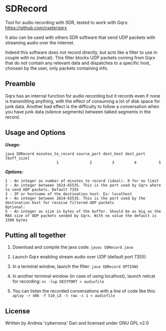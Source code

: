 SDRecord
====

Tool for audio recording with SDR, tested to work with Gqrx: https://github.com/csete/gqrx

It also can be used with others SDR software that send UDP packets with streaming audio over the internet.

Indeed this software does not record directly, but acts like a filter to use in couple with nc (netcat).
This filter blocks UDP packets coming from Gqrx that do not contain any relevant data and dispatches to a specific host, choosen by the user, only packets containing info. 

Preamble
--------

Gqrx has an internal function for audio recording but it records even if none is transmitting anything, with the effect of consuming a lot of disk space for junk data. 
Another bad effect is the difficulty to follow a conversation when you have junk data (silence segments) between talked segments in the record.

Usage and Options
-----------------

***Usage:***

```
java SDRecord minutes_to_record source_port dest_host dest_port [buff_size]
                       1              2         3         4          5
```

***Options:***

```
1 - An integer as number of minutes to record (ideal). 0 for no limit
2 - An integer between 1024-65535. This is the port used by Gqrx where to send UDP packets. Default 7355
3 - IP or hostname of the destination host. Ex: localhost
4 - An integer between 1024-65535. This is the port used by the destination host for receive filtered UDP packets
Optional:
5 - An integer as size in bytes of the buffer. Should be as big as the MAX size of UDP packets sended by Gqrx. With no value the default is 1500 bytes
```

Putting all together
--------------------

1) Download and compile the java code: ```javac SDRecord.java```

2) Launch Gqrx enabling stream audio over UDP (default port 7355)

3) In a terminal window, launch the filter: ```java SDRecord OPTIONS```

4) In another terminal window (in case of using localhost), launch netcat for recording: ```nc -lup DESTPORT > audiofile``` 

5) You can listen the recorded conversations with a line of code like this: ``` aplay -r 48k -f S16_LE -t raw -c 1 < audiofile```

License
-------

Written by Andrea 'cybernova' Dari and licensed under GNU GPL v2.0

